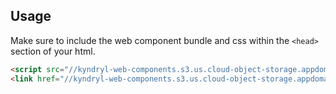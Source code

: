 <!---usage.md--->

## Usage

Make sure to include the web component bundle and css within the `<head>` section of your html.

```html
<script src="//kyndryl-web-components.s3.us.cloud-object-storage.appdomain.cloud/kyndryl-web-components.bundle.js"></script>
<link href="//kyndryl-web-components.s3.us.cloud-object-storage.appdomain.cloud/kyndryl-web-components.css" rel="stylesheet" />
```
